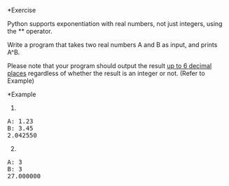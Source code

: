 *Exercise

Python supports exponentiation with real numbers, not just integers, using the ** operator.

Write a program that takes two real numbers A and B as input, and prints A^B. 

Please note that your program should output the result <ins> up to 6 decimal places</ins> regardless of whether the result is an integer or not. (Refer to Example)

*Example

1)
<pre>
A: 1.23
B: 3.45
2.042550
</pre>
2)
<pre>
A: 3
B: 3
27.000000
</pre>